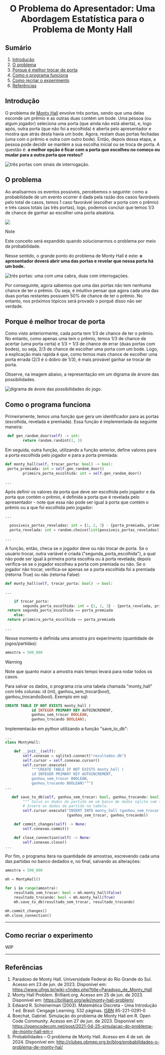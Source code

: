 <h1 style="text-align: center"><strong>O Problema do Apresentador: Uma Abordagem Estatística para o Problema de Monty Hall</strong></h1>

## Sumário

  1. [Introdução](#introdução)
  2. [O problema](#o-problema)
  3. [Porque é melhor trocar de porta](#porque-é-melhor-trocar-de-porta)
  4. [Como o programa funciona](#como-o-programa-funciona)
  5. [Como recriar o experimento](#como-recriar-o-experimento)
  6. [Referências](#referências)

## Introdução

O problema de [Monty Hall](https://brilliant.org/wiki/monty-hall-problem/) envolve três portas, sendo que uma delas esconde um prêmio e as outras duas contém um bode. Uma pessoa (ou algum jogador) seleciona uma porta (que ainda não está aberta), e, logo após, outra porta (que não foi a escolhida) é aberta pelo apresentador e mostra que atrás desta havia um bode. Agora, restam duas portas fechadas (uma com o prêmio e outra com outro bode). Então, depois dessa etapa, a pessoa pode decidir se mantém a sua escolha inicial ou se troca de porta. A questão é: <strong> a melhor opção é ficar com a porta que escolheu no começo ou mudar para a outra porta que restou? </strong>

<img src="images/doors.png" alt="três portas com sinais de interrogação."/>

## O problema

Ao analisarmos os eventos possíveis, percebemos o seguinte: como a probabilidade de um evento ocorrer é dada pela razão dos casos favoráveis pelo total de casos, temos 1 caso favorável (escolher a porta com o prêmio) e três casos totais (as três portas), logo, podemos concluir que temos 1/3 de chance de ganhar ao escolher uma porta aleatória.

<img src="https://latex.codecogs.com/png.image?\inline&space;\large&space;\dpi{150}&space;{\color{White}&space;P&space;=&space;\frac{C_{F}}{C_{T}}}">

> [!NOTE]
> Este conceito será expandido quando solucionarmos o problema por meio da probabilidade.

Nesse sentido, o grande ponto do problema de Monty Hall é este: <strong> o apresentador deverá abrir uma das portas e revelar que nessa porta há um bode. </strong>

<img src="images/door-goat.png" alt="três portas: uma com uma cabra, duas com interrogações."/>

Por conseguinte, agora sabemos que uma das portas não tem nenhuma chance de ter o prêmio. Ou seja, é intuitivo pensar que agora cada uma das duas portas restantes possuem 50% de chance de ter o prêmio. No entanto, nos próximos tópicos será provado o porquê disso não ser verdade.  

## Porque é melhor trocar de porta

Como visto anteriormente, cada porta tem 1/3 de chance de ter o prêmio. No entanto, como apenas uma tem o prêmio, temos 1/3 de chance de acertar (uma porta certa) e 1/3 + 1/3 de chance de errar (duas portas com bodes), ou seja, 2/3 de chance de escolher uma porta com um bode. Logo, a explicação mais rapida é que, como temos mais chance de escolher uma porta errada (2/3 é o dobro de 1/3), é mais provável ganhar se trocar de porta.</br>

Observe, na imagem abaixo, a representação em um digrama de árvore das possibilidades.

<img src="images/tree-graph.png" alt="digrama de ávore das possibilidades do jogo."/>

## Como o programa funciona

Primeiramente, temos uma função que gera um identificador para as portas (escolhida, revelada e premiada). Essa função é implementada da seguinte maneira:

```python
 def gen_random_door(self) -> int:
        return random.randint(1, 3)
```

Em seguida, outra função, utilizando a função anterior, define valores para a porta escolhida pelo jogador e para a porta premiada:

```python
def monty_hall(self, trocar_porta: bool) -> bool:
 porta_premiada: int = self.gen_random_door()
        primeira_porta_escolhida: int = self.gen_random_door()
        
...
```

Após definir os valores da porta que deve ser escolhida pelo jogador e da porta que contém o prêmio, é definida a porta que é revelada pelo apresentador - note que essa não pode ser igual à porta que contém o prêmio ou a que foi escolhida pelo jogador:

```python
...

  possiveis_portas_reveladas: int = {1, 2, 3} - {porta_premiada, primeira_porta_escolhida}
  porta_revelada: int = random.choice(list(possiveis_portas_reveladas))

...
```

A função, então, checa se o jogador deve ou não trocar de porta. Se o usuário trocar, outra variável é criada ("segunda_porta_escolhida"), a qual não pode ser igual à primeira porta escolhia ou à porta revelada; depois verifica-se se o jogador escolheu a porta com premiada ou não. Se o jogador não trocar, verifica-se apenas se a porta escolhida foi a premiada (retorna True) ou não (retorna False):

```python
def monty_hall(self, trocar_porta: bool) -> bool:

...

    if trocar_porta:
        segunda_porta_escolhida: int = {1, 2, 3} - {porta_revelada, primeira_porta_escolhida}
 return segunda_porta_escolhida == porta_premiada
    else:
 return primeira_porta_escolhida == porta_premiada
 
...
```

Nesse momento é definida uma amostra pro experimento (quantidade de jogos/partidas):

```python
amostra = 500_000
```

> [!WARNING]
> Note que quanto maior a amostra mais tempo levará para rodar todos os casos.

Para salvar os dados, o programa cria uma tabela chamada "monty_hall" com três colunas: id (int), ganhou_sem_trocar(bool), ganhou_trocando(bool). Exemplo em sql:

```sql
CREATE TABLE IF NOT EXISTS monty_hall (
            id INTEGER PRIMARY KEY AUTOINCREMENT, 
            ganhou_sem_trocar BOOLEAN, 
            ganhou_trocando BOOLEAN);
```

Implementacão em python utilizando a função "save_to_db":

```python
...
class MontyHall:

    def __init__(self):
        self.conexao = sqlite3.connect("resultados.db")
        self.cursor = self.conexao.cursor()
        self.cursor.execute(
            """CREATE TABLE IF NOT EXISTS monty_hall (
            id INTEGER PRIMARY KEY AUTOINCREMENT, 
            ganhou_sem_trocar BOOLEAN, 
            ganhou_trocando BOOLEAN)""")
...
   
   def save_to_db(self, ganhou_sem_trocar: bool, ganhou_trocando: bool) -> None:
        """ Salva os dados da partida em um banco de dados sqlite com três colunas. """
        # Insere os dados da partida na tabela.
        self.cursor.execute("INSERT INTO monty_hall (ganhou_sem_trocar, ganhou_trocando) VALUES (?, ?)",
                            (ganhou_sem_trocar, ganhou_trocando))

    def commit_changes(self) -> None:
        self.conexao.commit()

    def close_connection(self) -> None:
        self.conexao.close()                         
...
```

Por fim, o programa itera na quantidade de amostras, escrevendo cada uma das partidas no banco dedados e, no final, salvando as alterações:

```python
amostra = 500_000

mh = MontyHall()

for i in range(amostra):
    resultado_sem_trocar: bool = mh.monty_hall(False)
    resultado_trocando: bool = mh.monty_hall(True)
    mh.save_to_db(resultado_sem_trocar, resultado_trocando)

mh.commit_changes()
mh.close_connection()
```

---

## Como recriar o experimento

WIP

---

## Referências

1. Paradoxo de Monty Hall. Universidade Federal do Rio Grande do Sul. Acesso em 23 de jun. de 2023. Disponível em: <https://www.ufrgs.br/wiki-r/index.php?title=Paradoxo_de_Monty_Hall>
2. Monty Hall Problem. Brilliant.org. Acesso em 25 de jun. de 2023. Disponível em: <https://brilliant.org/wiki/monty-hall-problem/>
3. Edward R. Scheinerman (2003). Matemática Discreta - Uma Introdução 1 ed. Brasil: Cengage Learning. 532 páginas. [ISBN](https://pt.wikipedia.org/wiki/International_Standard_Book_Number) 85-221-0291-0
4. Boechat, Gabriel. Simulação do problema de Monty Hall em R. Open Code Community. Acesso em 27 de jun. de 2023. Disponível em: <https://opencodecom.net/post/2021-04-25-simulacao-do-problema-de-monty-hall-em-r>
5. Probabilidades – O problema de Monty Hall. Acesso em 4 de set. de 2024. Disponível em: <http://clubes.obmep.org.br/blog/probabilidades-o-problema-de-monty-hal/>
